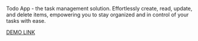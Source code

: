 Todo App - the task management solution. Effortlessly create, read, update, and delete items, empowering you to stay organized and in control of your tasks with ease.

[DEMO LINK]()
